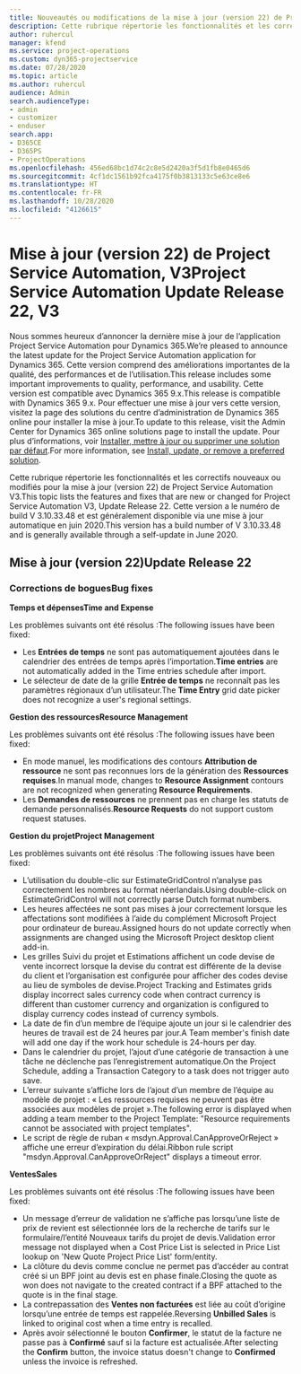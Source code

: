 ```yaml
---
title: Nouveautés ou modifications de la mise à jour (version 22) de Project Service Automation (correctif logiciel), V3
description: Cette rubrique répertorie les fonctionnalités et les correctifs disponibles pour la mise à jour (version 22) de Project Service Automation, V3.
author: ruhercul
manager: kfend
ms.service: project-operations
ms.custom: dyn365-projectservice
ms.date: 07/28/2020
ms.topic: article
ms.author: ruhercul
audience: Admin
search.audienceType:
- admin
- customizer
- enduser
search.app:
- D365CE
- D365PS
- ProjectOperations
ms.openlocfilehash: 456ed68bc1d74c2c8e5d2420a3f5d1fb8e0465d6
ms.sourcegitcommit: 4cf1dc1561b92fca4175f0b3813133c5e63ce8e6
ms.translationtype: HT
ms.contentlocale: fr-FR
ms.lasthandoff: 10/28/2020
ms.locfileid: "4126615"
---
```

# <a name="project-service-automation-update-release-22-v3"></a><span data-ttu-id="a88ac-103">Mise à jour (version 22) de Project Service Automation, V3</span><span class="sxs-lookup"><span data-stu-id="a88ac-103">Project Service Automation Update Release 22, V3</span></span>

<span data-ttu-id="a88ac-104">Nous sommes heureux d’annoncer la dernière mise à jour de l’application Project Service Automation pour Dynamics 365.</span><span class="sxs-lookup"><span data-stu-id="a88ac-104">We’re pleased to announce the latest update for the Project Service Automation application for Dynamics 365.</span></span> <span data-ttu-id="a88ac-105">Cette version comprend des améliorations importantes de la qualité, des performances et de l’utilisation.</span><span class="sxs-lookup"><span data-stu-id="a88ac-105">This release includes some important improvements to quality, performance, and usability.</span></span> <span data-ttu-id="a88ac-106">Cette version est compatible avec Dynamics 365 9.x.</span><span class="sxs-lookup"><span data-stu-id="a88ac-106">This release is compatible with Dynamics 365 9.x.</span></span> <span data-ttu-id="a88ac-107">Pour effectuer une mise à jour vers cette version, visitez la page des solutions du centre d’administration de Dynamics 365 online pour installer la mise à jour.</span><span class="sxs-lookup"><span data-stu-id="a88ac-107">To update to this release, visit the Admin Center for Dynamics 365 online solutions page to install the update.</span></span> <span data-ttu-id="a88ac-108">Pour plus d’informations, voir [Installer, mettre à jour ou supprimer une solution par défaut](https://docs.microsoft.com/power-platform/admin/install-remove-preferred-solution).</span><span class="sxs-lookup"><span data-stu-id="a88ac-108">For more information, see [Install, update, or remove a preferred solution](https://docs.microsoft.com/power-platform/admin/install-remove-preferred-solution).</span></span>

<span data-ttu-id="a88ac-109">Cette rubrique répertorie les fonctionnalités et les correctifs nouveaux ou modifiés pour la mise à jour (version 22) de Project Service Automation V3.</span><span class="sxs-lookup"><span data-stu-id="a88ac-109">This topic lists the features and fixes that are new or changed for Project Service Automation V3, Update Release 22.</span></span> <span data-ttu-id="a88ac-110">Cette version a le numéro de build V 3.10.33.48 et est généralement disponible via une mise à jour automatique en juin 2020.</span><span class="sxs-lookup"><span data-stu-id="a88ac-110">This version has a build number of V 3.10.33.48 and is generally available through a self-update in June 2020.</span></span>

## <a name="update-release-22"></a><span data-ttu-id="a88ac-111">Mise à jour (version 22)</span><span class="sxs-lookup"><span data-stu-id="a88ac-111">Update Release 22</span></span>

### <a name="bug-fixes"></a><span data-ttu-id="a88ac-112">Corrections de bogues</span><span class="sxs-lookup"><span data-stu-id="a88ac-112">Bug fixes</span></span>



<span data-ttu-id="a88ac-113">**Temps et dépenses**</span><span class="sxs-lookup"><span data-stu-id="a88ac-113">**Time and Expense**</span></span>

<span data-ttu-id="a88ac-114">Les problèmes suivants ont été résolus :</span><span class="sxs-lookup"><span data-stu-id="a88ac-114">The following issues have been fixed:</span></span>

- <span data-ttu-id="a88ac-115">Les **Entrées de temps** ne sont pas automatiquement ajoutées dans le calendrier des entrées de temps après l’importation.</span><span class="sxs-lookup"><span data-stu-id="a88ac-115">**Time entries** are not automatically added in the Time entries schedule after import.</span></span>
- <span data-ttu-id="a88ac-116">Le sélecteur de date de la grille **Entrée de temps** ne reconnaît pas les paramètres régionaux d’un utilisateur.</span><span class="sxs-lookup"><span data-stu-id="a88ac-116">The **Time Entry** grid date picker does not recognize a user's regional settings.</span></span>

<span data-ttu-id="a88ac-117">**Gestion des ressources**</span><span class="sxs-lookup"><span data-stu-id="a88ac-117">**Resource Management**</span></span>

<span data-ttu-id="a88ac-118">Les problèmes suivants ont été résolus :</span><span class="sxs-lookup"><span data-stu-id="a88ac-118">The following issues have been fixed:</span></span>

- <span data-ttu-id="a88ac-119">En mode manuel, les modifications des contours **Attribution de ressource** ne sont pas reconnues lors de la génération des **Ressources requises**.</span><span class="sxs-lookup"><span data-stu-id="a88ac-119">In manual mode, changes to **Resource Assignment** contours are not recognized when generating **Resource Requirements**.</span></span>
- <span data-ttu-id="a88ac-120">Les **Demandes de ressources** ne prennent pas en charge les statuts de demande personnalisés.</span><span class="sxs-lookup"><span data-stu-id="a88ac-120">**Resource Requests** do not support custom request statuses.</span></span>

<span data-ttu-id="a88ac-121">**Gestion du projet**</span><span class="sxs-lookup"><span data-stu-id="a88ac-121">**Project Management**</span></span>

<span data-ttu-id="a88ac-122">Les problèmes suivants ont été résolus :</span><span class="sxs-lookup"><span data-stu-id="a88ac-122">The following issues have been fixed:</span></span>

- <span data-ttu-id="a88ac-123">L’utilisation du double-clic sur EstimateGridControl n’analyse pas correctement les nombres au format néerlandais.</span><span class="sxs-lookup"><span data-stu-id="a88ac-123">Using double-click on EstimateGridControl will not correctly parse Dutch format numbers.</span></span>
- <span data-ttu-id="a88ac-124">Les heures affectées ne sont pas mises à jour correctement lorsque les affectations sont modifiées à l’aide du complément Microsoft Project pour ordinateur de bureau.</span><span class="sxs-lookup"><span data-stu-id="a88ac-124">Assigned hours do not update correctly when assignments are changed using the Microsoft Project desktop client add-in.</span></span>
- <span data-ttu-id="a88ac-125">Les grilles Suivi du projet et Estimations affichent un code devise de vente incorrect lorsque la devise du contrat est différente de la devise du client et l’organisation est configurée pour afficher des codes devise au lieu de symboles de devise.</span><span class="sxs-lookup"><span data-stu-id="a88ac-125">Project Tracking and Estimates grids display incorrect sales currency code when contract currency is different than customer currency and organization is configured to display currency codes instead of currency symbols.</span></span>
- <span data-ttu-id="a88ac-126">La date de fin d’un membre de l’équipe ajoute un jour si le calendrier des heures de travail est de 24 heures par jour.</span><span class="sxs-lookup"><span data-stu-id="a88ac-126">A Team member's finish date will add one day if the work hour schedule is 24-hours per day.</span></span>
- <span data-ttu-id="a88ac-127">Dans le calendrier du projet, l’ajout d’une catégorie de transaction à une tâche ne déclenche pas l’enregistrement automatique.</span><span class="sxs-lookup"><span data-stu-id="a88ac-127">On the Project Schedule, adding a Transaction Category to a task does not trigger auto save.</span></span>
- <span data-ttu-id="a88ac-128">L’erreur suivante s’affiche lors de l’ajout d’un membre de l’équipe au modèle de projet : « Les ressources requises ne peuvent pas être associées aux modèles de projet ».</span><span class="sxs-lookup"><span data-stu-id="a88ac-128">The following error is displayed when adding a team member to the Project Template: "Resource requirements cannot be associated with project templates".</span></span> 
- <span data-ttu-id="a88ac-129">Le script de règle de ruban « msdyn.Approval.CanApproveOrReject » affiche une erreur d’expiration du délai.</span><span class="sxs-lookup"><span data-stu-id="a88ac-129">Ribbon rule script "msdyn.Approval.CanApproveOrReject" displays a timeout error.</span></span>

<span data-ttu-id="a88ac-130">**Ventes**</span><span class="sxs-lookup"><span data-stu-id="a88ac-130">**Sales**</span></span>

<span data-ttu-id="a88ac-131">Les problèmes suivants ont été résolus :</span><span class="sxs-lookup"><span data-stu-id="a88ac-131">The following issues have been fixed:</span></span>

- <span data-ttu-id="a88ac-132">Un message d’erreur de validation ne s’affiche pas lorsqu’une liste de prix de revient est sélectionnée lors de la recherche de tarifs sur le formulaire/l’entité Nouveaux tarifs du projet de devis.</span><span class="sxs-lookup"><span data-stu-id="a88ac-132">Validation error message not displayed when a Cost Price List is selected in Price List lookup on 'New Quote Project Price List' form/entity.</span></span>
- <span data-ttu-id="a88ac-133">La clôture du devis comme conclue ne permet pas d’accéder au contrat créé si un BPF joint au devis est en phase finale.</span><span class="sxs-lookup"><span data-stu-id="a88ac-133">Closing the quote as won does not navigate to the created contract if a BPF attached to the quote is in the final stage.</span></span>
- <span data-ttu-id="a88ac-134">La contrepassation des **Ventes non facturées** est liée au coût d’origine lorsqu’une entrée de temps est rappelée.</span><span class="sxs-lookup"><span data-stu-id="a88ac-134">Reversing **Unbilled Sales** is linked to original cost when a time entry is recalled.</span></span>
- <span data-ttu-id="a88ac-135">Après avoir sélectionné le bouton **Confirmer**, le statut de la facture ne passe pas à **Confirmé** sauf si la facture est actualisée.</span><span class="sxs-lookup"><span data-stu-id="a88ac-135">After selecting the **Confirm** button, the invoice status doesn't change to **Confirmed** unless the invoice is refreshed.</span></span>
